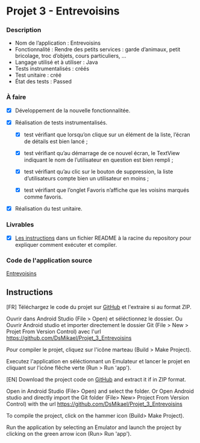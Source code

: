 # Projet 3 - Entrevoisins

### Description

* Nom de l’application : Entrevoisins
* Fonctionnalité :  Rendre des petits services : garde d’animaux, petit bricolage, troc d’objets, cours particuliers, ...
* Langage utilisé et à utiliser : Java
* Tests instrumentalisés : créés
* Test unitaire : créé
* État des tests : Passed

### À faire

* [x] Développement de la nouvelle fonctionnalitée.
* [x] Réalisation de tests instrumentalisés.

    - [x] test vérifiant que lorsqu’on clique sur  un élément de la liste, l’écran de détails est bien lancé ;

    - [x] test vérifiant qu’au démarrage de ce nouvel écran, le TextView indiquant le nom de l’utilisateur en question est bien rempli ;

    - [x] test vérifiant qu’au clic sur le bouton de suppression, la liste d’utilisateurs compte bien un utilisateur en moins ;

    - [x] test vérifiant que l’onglet Favoris  n’affiche que les voisins marqués comme favoris.

* [x] Réalisation du test unitaire.

### Livrables

* [x] [Les instructions](##Instructions) dans un fichier README à la racine du repository pour expliquer comment exécuter et compiler.

### Code de l'application source

[Entrevoisins](https://github.com/PhilippeBoisney/OpenClassrooms---Parcours-Android/tree/master/Projet_Analysez_les_tests_dune_application)

## Instructions

[FR]
Téléchargez le code du projet sur [GitHub](https://github.com/DsMikael/Projet_3_Entrevoisins) et l'extraire si au format ZIP.

Ouvrir dans Android Studio (File > Open) et séléctionnez le dossier.
Ou
Ouvrir Android studio et importer directement le dossier Git (File > New > Projet From Version Control) avec l'url https://github.com/DsMikael/Projet_3_Entrevoisins

Pour compiler le projet, cliquez sur l'icône marteau (Build > Make Project).

Executez l'application en séléctionnant un Emulateur et lancer le projet en cliquant sur l'icône flêche verte (Run > Run 'app').

[EN]
Download the project code on [GitHub](https://github.com/DsMikael/Projet_3_Entrevoisins) and extract it if in ZIP format.

Open in Android Studio (File> Open) and select the folder.
Or
Open Android studio and directly import the Git folder (File> New> Project From Version Control) with the url https://github.com/DsMikael/Projet_3_Entrevoisins

To compile the project, click on the hammer icon (Build> Make Project).

Run the application by selecting an Emulator and launch the project by clicking on the green arrow icon (Run> Run 'app').
